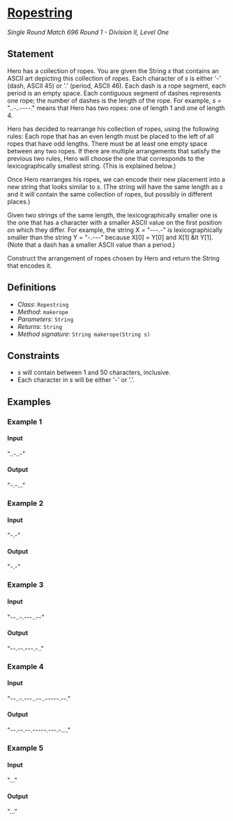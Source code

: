 # [Ropestring](/tc?module=ProblemDetail&rd=16775&pm=14373)
*Single Round Match 696 Round 1 - Division II, Level One*

## Statement
Hero has a collection of ropes.
You are given the String *s* that contains an ASCII art depicting this collection of ropes.
Each character of *s* is either '-' (dash, ASCII 45) or '.' (period, ASCII 46).
Each dash is a rope segment, each period is an empty space.
Each contiguous segment of dashes represents one rope; the number of dashes is the length of the rope.
For example, *s* = "..-..----." means that Hero has two ropes: one of length 1 and one of length 4.

Hero has decided to rearrange his collection of ropes, using the following rules:
Each rope that has an even length must be placed to the left of all ropes that have odd lengths.
There must be at least one empty space between any two ropes.
If there are multiple arrangements that satisfy the previous two rules, Hero will choose the one that corresponds to the lexicographically smallest string. (This is explained below.)

Once Hero rearranges his ropes, we can encode their new placement into a new string that looks similar to *s*.
(The string will have the same length as *s* and it will contain the same collection of ropes, but possibly in different places.)

Given two strings of the same length, the lexicographically smaller one is the one that has a character with a smaller ASCII value on the first position on which they differ.
For example, the string X = "---.-" is lexicographically smaller than the string Y = "-.---" because X[0] = Y[0] and X[1] &lt Y[1].
(Note that a dash has a smaller ASCII value than a period.)

Construct the arrangement of ropes chosen by Hero and return the String that encodes it.

## Definitions
- *Class*: `Ropestring`
- *Method*: `makerope`
- *Parameters*: `String`
- *Returns*: `String`
- *Method signature*: `String makerope(String s)`

## Constraints
- *s* will contain between 1 and 50 characters, inclusive.
- Each character in *s* will be either '-' or '.'.

## Examples
### Example 1
#### Input
<c>"..-..-"</c>
#### Output
<c>"-.-..."</c>
### Example 2
#### Input
<c>"-.-"</c>
#### Output
<c>"-.-"</c>
### Example 3
#### Input
<c>"--..-.---..--"</c>
#### Output
<c>"--.--.---.-.."</c>
### Example 4
#### Input
<c>"--..-.---..--..-----.--."</c>
#### Output
<c>"--.--.--.-----.---.-...."</c>
### Example 5
#### Input
<c>"..."</c>
#### Output
<c>"..."</c>

